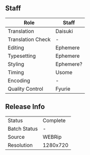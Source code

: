 ## Staff

| Role              | Staff                               |
|-------------------|-------------------------------------|
| Translation       | Daisuki                             |
| Translation Check | -                                   |
| Editing           | Ephemere                            |
| Typesetting       | Ephemere                            |
| Styling           | Ephemere?                           |
| Timing            | Usome                               |
| Encoding          | -                                   |
| Quality Control   | Fyurie                              |

## Release Info

|              |           |
|--------------|-----------|
| Status       | Complete  |
| Batch Status | -         |
| Source       | WEBRip    |
| Resolution   | 1280x720  |